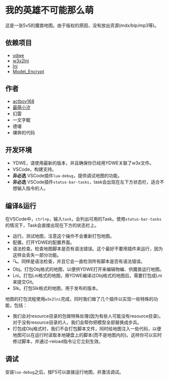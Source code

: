 ﻿# 我的英雄不可能那么萌

这是一张5v5的魔兽地图。由于版权的原因，没有放出资源(mdx/blp/mp3等)。

## 依赖项目

* [ydwe](https://github.com/actboy168/YDWE)
* [w3x2lni](https://github.com/syj2010syj/w3x2lni)
* [lni](https://github.com/actboy168/lni)
* [Model_Encrypt](https://github.com/syj2010syj/Model_Encrypt)

## 作者

* [actboy168](https://github.com/actboy168/)
* [最萌小汐](https://github.com/syj2010syj/)
* 幻雷
* 一文字鲲
* 德堪
* 裸奔的代码

## 开发环境

* YDWE，请使用最新的版本，并且确保你已经用YDWE关联了w3x文件。
* VSCode，构建支持。
* **非必选** VSCode插件`lua-debug`，提供调试地图的功能。
* **非必选** VSCode插件`status-bar-tasks`，task会出现在左下方状态栏，适合不想输入指令的人。

## 编译&运行

在VSCode中，`ctrl+p`，输入`task`，会列出可用的Task。使用`status-bar-tasks`的情况下，Task会直接出现在下方的状态栏上。

* 运行。测试地图，注意这个操作不会重新打包地图。
* 配置。打开YDWE的配置界面。
* 语法检查。检查地图脚本是否有语法错误。这个最好不要用插件来运行，因为这样会丢失一部分功能。
* 🔍。同样是语法检查，并且它会一直检测所有脚本是否有语法错误。
* Obj。打包Obj格式的地图，以便供YDWE打开来编辑物编、供魔兽运行地图。
* Lni。打包Lni格式的地图，用YDWE编译过Obj格式的地图后，需要打包成Lni来提交Git。
* Slk。打包Slk格式的地图，用于发布的版本。

地图的打包流程使用`w3x2lni`完成，同时我们做了几个插件以实现一些特殊的功能，包括：

* 我们会对resource目录的包做特殊处理(因为有些人可能没有resource目录)。对于没有resource目录的人，我们会帮你把模型全部替换成步兵。
* 打包成Obj格式时，我们不会打包脚本文件，同时给地图注入一些代码，以便地图可以在运行时读取本地硬盘上的脚本(而不是地图内的)。这样你可以实时修过脚本，并通过-reload指令让它立刻生效。

## 调试

安装`lua-debug`之后，按F5可以直接运行地图，并激活调试。

